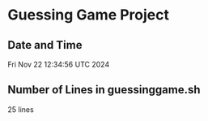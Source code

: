 # Guessing Game Project

## Date and Time
Fri Nov 22 12:34:56 UTC 2024

## Number of Lines in guessinggame.sh
25 lines
